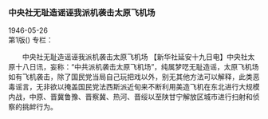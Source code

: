 ### 中央社无耻造谣诬我派机袭击太原飞机场  

1946-05-26  
第1版()
专栏：

　　中央社无耻造谣诬我派机袭击太原飞机场
    【新华社延安十九日电】中央社太原十八日讯，妄称：“中共派机袭击太原飞机场”，纯属梦呓无耻造谣，太原飞机场如有飞机袭击，除了国民党当局自己玩把戏以外，别无其他方法可以解释，此类恶毒谣言，无非欲以掩盖国民党法西斯派近旬来不断利用美造飞机在东北进行大规模内战，中原、晋冀鲁豫、晋察冀、热河、晋绥以至陕甘宁解放区城市进行扫射和侦察的挑衅行为。  
